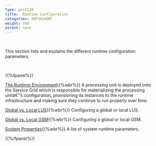 ```yaml
---
type: post110
title:  Runtime Configuration
categories: XAP102ADM
weight: 700
parent: none
---
```




<br>

This section lists and explains the different runtime configuration parameters.


<br>

{{%fpanel%}}

[The Runtime Environment](./the-runtime-environment.html){{%wbr%}}
A processing unit is deployed onto the Service Grid which is responsible for materializing the processing unitâ€™s configuration, provisioning its instances to the runtime infrastructure and making sure they continue to run properly over time.


[Global vs. Local LUS](./lus-configuration.html){{%wbr%}}
Configuring a global or local LUS.

[Global vs. Local GSM](./gsm-configuration.html){{%wbr%}}
Configuring a global or local GSM.

[System Properties](./system-properties.html){{%wbr%}}
A list of system runtime parameters.

{{%/fpanel%}}



